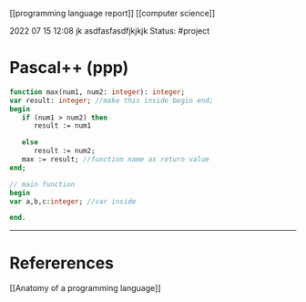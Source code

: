  [[programming language report]] [[computer science]]

2022 07 15 12:08 
jk
asdfasfasdfjkjkjk
Status: #project 
# Pascal++ (ppp)   
```pascal
function max(num1, num2: integer): integer;
var result: integer; //make this inside begin end; 
begin
   if (num1 > num2) then
      result := num1

   else
      result := num2;
   max := result; //function name as return value 
end;

// main function 
begin
var a,b,c:integer; //var inside 

end. 
```




--- 
# Refererences 
[[Anatomy of a programming language]]